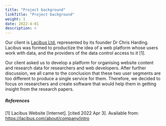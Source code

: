 ```yaml
---
title: "Project background"
linkTitle: "Project background"
weight: 1
date: 2022-4-01
description: >
---
```


Our client is [Lacibus Ltd.](https://lacibus.com/) represented by its founder Dr Chris Harding. Lacibus was formed to productize the idea of a web platform whose users work with data, and the providers of the data control access to it [1]. 

Our client asked us to develop a platform for organising website content and research data for researchers and web developers. After further discussion, we all came to the conclusion that these two user segments are too different to produce a single service for them. Therefore, we decided to focus on researchers and create software that would help them in getting insight from the research papers.


##### References
[1] Lacibus Website [Internet]. [cited 2022 Apr 3]. Available from: https://lacibus.com/about/company/intro
